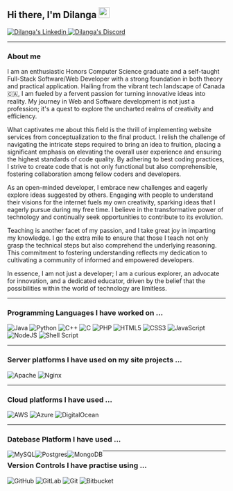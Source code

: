 ## Hi there, I'm Dilanga <img src="https://media.giphy.com/media/hvRJCLFzcasrR4ia7z/giphy.gif" width="25px">
<p>
  <a href="https://www.linkedin.com/in/dilanga-algama">
    <img alt="Dilanga's Linkedin" src="https://img.shields.io/badge/linkedin%20-%230077B5.svg?&style=for-the-badge&logo=linkedin&logoColor=white"/>
  </a>
  <a href="https://discord.gg/nrqmVfFJ">
    <img alt="Dilanga's Discord" src="https://img.shields.io/badge/%3CServer%3E%20-%237289DA.svg?&style=for-the-badge&logo=discord&logoColor=white"/>
  </a>
</p>
<hr>
<h3>About me</h3>
<p>I am an enthusiastic Honors Computer Science graduate and a self-taught Full-Stack Software/Web Developer with a strong foundation in both theory and practical application. Hailing from the vibrant tech landscape of Canada 🇨🇦, I am fueled by a fervent passion for turning innovative ideas into reality. My journey in Web and Software development is not just a profession; it's a quest to explore the uncharted realms of creativity and efficiency.</p>

<p>What captivates me about this field is the thrill of implementing website services from conceptualization to the final product. I relish the challenge of navigating the intricate steps required to bring an idea to fruition, placing a significant emphasis on elevating the overall user experience and ensuring the highest standards of code quality. By adhering to best coding practices, I strive to create code that is not only functional but also comprehensible, fostering collaboration among fellow coders and developers.</p>

<p>As an open-minded developer, I embrace new challenges and eagerly explore ideas suggested by others. Engaging with people to understand their visions for the internet fuels my own creativity, sparking ideas that I eagerly pursue during my free time. I believe in the transformative power of technology and continually seek opportunities to contribute to its evolution.</p>

<p>Teaching is another facet of my passion, and I take great joy in imparting my knowledge. I go the extra mile to ensure that those I teach not only grasp the technical steps but also comprehend the underlying reasoning. This commitment to fostering understanding reflects my dedication to cultivating a community of informed and empowered developers.</p>

<p>In essence, I am not just a developer; I am a curious explorer, an advocate for innovation, and a dedicated educator, driven by the belief that the possibilities within the world of technology are limitless.</p>

<hr>
<h3>Programming Languages I have worked on ...</h3>
<p>
  <img alt="Java" src="https://img.shields.io/badge/java-%23ED8B00.svg?&style=for-the-badge&logo=java&logoColor=white"/>
  <img alt="Python" src="https://img.shields.io/badge/python%20-%2314354C.svg?&style=for-the-badge&logo=python&logoColor=white"/>
  <img alt="C++" src="https://img.shields.io/badge/c++%20-%2300599C.svg?&style=for-the-badge&logo=c%2B%2B&ogoColor=white"/>
  <img alt="C" src="https://img.shields.io/badge/c%20-%2300599C.svg?&style=for-the-badge&logo=c&logoColor=white"/>
  <img alt="PHP" src="https://img.shields.io/badge/php-%23777BB4.svg?&style=for-the-badge&logo=php&logoColor=white"/>
  <img alt="HTML5" src="https://img.shields.io/badge/html5%20-%23E34F26.svg?&style=for-the-badge&logo=html5&logoColor=white"/>
  <img alt="CSS3" src="https://img.shields.io/badge/css3%20-%231572B6.svg?&style=for-the-badge&logo=css3&logoColor=white"/>
  <img alt="JavaScript" src="https://img.shields.io/badge/javascript%20-%23323330.svg?&style=for-the-badge&logo=javascript&logoColor=%23F7DF1E"/>
  <img alt="NodeJS" src="https://img.shields.io/badge/node.js%20-%2343853D.svg?&style=for-the-badge&logo=node.js&logoColor=white"/>
  <img alt="Shell Script" src="https://img.shields.io/badge/shell_script%20-%23121011.svg?&style=for-the-badge&logo=gnu-bash&logoColor=white"/>
</p>

<hr>
<h3>Server platforms I have used on my site projects ...</h3>
<p>
  <img alt="Apache" src="https://img.shields.io/badge/apache%20-%23D42029.svg?&style=for-the-badge&logo=apache&logoColor=white"/>
  <img alt="Nginx" src="https://img.shields.io/badge/nginx%20-%23009639.svg?&style=for-the-badge&logo=nginx&logoColor=white"/>
</p>

<hr>
<h3>Cloud platforms I have used ...</h3>
<p>
  <img alt="AWS" src="https://img.shields.io/badge/AWS%20-%23FF9900.svg?&style=for-the-badge&logo=amazon-aws&logoColor=white"/>
  <img alt="Azure" src="https://img.shields.io/badge/azure%20-%230072C6.svg?&style=for-the-badge&logo=azure-devops&logoColor=white"/>
  <img alt="DigitalOcean" src="https://img.shields.io/badge/DigitalOcean-%230167ff.svg?&style=for-the-badge&logo=digitalOcean&logoColor=white"/>
</p>

<hr>
<h3>Datebase Platform I have used ...</h3>
<p>
  <img style = "float:left" alt="MySQL" src="https://img.shields.io/badge/mysql-%2300f.svg?&style=for-the-badge&logo=mysql&logoColor=white"/>
  <img style = "float:left" alt="Postgres" src ="https://img.shields.io/badge/postgres-%23316192.svg?&style=for-the-badge&logo=postgresql&logoColor=white"/>
  <img style = "float:left" alt="MongoDB" src ="https://img.shields.io/badge/MongoDB-%234ea94b.svg?&style=for-the-badge&logo=mongodb&logoColor=white"/>
</p>

<hr>
<h3>Version Controls I have practise using ...</h3>
<p>
  <img alt="GitHub" src="https://img.shields.io/badge/github%20-%23121011.svg?&style=for-the-badge&logo=github&logoColor=white"/>
  <img alt="GitLab" src="https://img.shields.io/badge/gitlab%20-%23181717.svg?&style=for-the-badge&logo=gitlab&logoColor=white"/>
  <img alt="Git" src="https://img.shields.io/badge/git%20-%23F05033.svg?&style=for-the-badge&logo=git&logoColor=white"/>
  <img alt="Bitbucket" src="https://img.shields.io/badge/bitbucket%20-%230047B3.svg?&style=for-the-badge&logo=bitbucket&logoColor=white"/>
</p>
<!--
**dalgama/dalgama** is a ✨ _special_ ✨ repository because its `README.md` (this file) appears on your GitHub profile.

Here are some ideas to get you started:

- 🔭 I’m currently working on ...
- 🌱 I’m currently learning ...
- 👯 I’m looking to collaborate on ...
- 🤔 I’m looking for help with ...
- 💬 Ask me about ...
- 📫 How to reach me: ...
- 😄 Pronouns: ...
- ⚡ Fun fact: ...
-->
